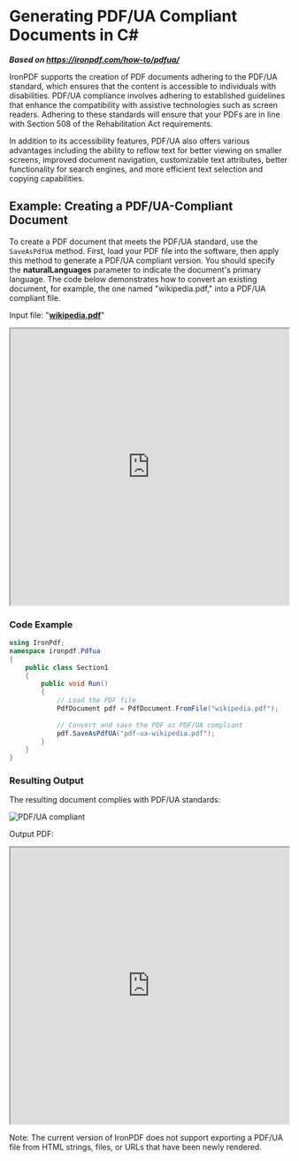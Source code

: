 # Generating PDF/UA Compliant Documents in C#

***Based on <https://ironpdf.com/how-to/pdfua/>***


IronPDF supports the creation of PDF documents adhering to the PDF/UA standard, which ensures that the content is accessible to individuals with disabilities. PDF/UA compliance involves adhering to established guidelines that enhance the compatibility with assistive technologies such as screen readers. Adhering to these standards will ensure that your PDFs are in line with Section 508 of the Rehabilitation Act requirements.

In addition to its accessibility features, PDF/UA also offers various advantages including the ability to reflow text for better viewing on smaller screens, improved document navigation, customizable text attributes, better functionality for search engines, and more efficient text selection and copying capabilities.

## Example: Creating a PDF/UA-Compliant Document

To create a PDF document that meets the PDF/UA standard, use the `SaveAsPdfUA` method. First, load your PDF file into the software, then apply this method to generate a PDF/UA compliant version. You should specify the **naturalLanguages** parameter to indicate the document's primary language. The code below demonstrates how to convert an existing document, for example, the one named "wikipedia.pdf," into a PDF/UA compliant file.

Input file: "**[wikipedia.pdf](https://ironpdf.com/static-assets/pdf/how-to/pdfua/wikipedia.pdf)**"

<iframe loading="lazy" src="https://ironpdf.com/static-assets/pdf/how-to/pdfua/wikipedia.pdf#view=fit" width="100%" height="500px">
</iframe>

### Code Example

```cs
using IronPdf;
namespace ironpdf.Pdfua
{
    public class Section1
    {
        public void Run()
        {
            // Load the PDF file
            PdfDocument pdf = PdfDocument.FromFile("wikipedia.pdf");
            
            // Convert and save the PDF as PDF/UA compliant
            pdf.SaveAsPdfUA("pdf-ua-wikipedia.pdf");
        }
    }
}
```

### Resulting Output

The resulting document complies with PDF/UA standards:

<div class="content-img-align-center">
    <div class="center-image-wrapper">
         <img src="https://ironpdf.com/static-assets/pdf/how-to/pdfua/wikipedia-pdfua-passed.webp" alt="PDF/UA compliant" class="img-responsive add-shadow">
    </div>
</div>

Output PDF:

<iframe loading="lazy" src="https://ironpdf.com/static-assets/pdf/how-to/pdfua/pdf-ua-wikipedia.pdf#view=fit" width="100%" height="500px">
</iframe>

Note: The current version of IronPDF does not support exporting a PDF/UA file from HTML strings, files, or URLs that have been newly rendered.